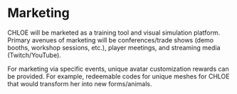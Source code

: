 # Marketing

CHLOE will be marketed as a training tool and visual simulation platform.
Primary avenues of marketing will be conferences/trade shows (demo booths,
workshop sessions, etc.), player meetings, and streaming media (Twitch/YouTube).

For marketing via specific events, unique avatar customization rewards can be
provided. For example, redeemable codes for unique meshes for CHLOE that would
transform her into new forms/animals.
